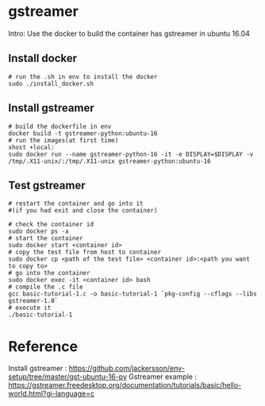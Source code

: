 # gstreamer
Intro: Use the docker to build the container has gstreamer in ubuntu 16.04
## Install docker
	# run the .sh in env to install the docker
	sudo ./install_docker.sh	
## Install gstreamer
	# build the dockerfile in env
	docker build -t gstreamer-python:ubuntu-16 
	# run the images(at first time)
	xhost +local:
	sudo docker run --name gstreamer-python-16 -it -e DISPLAY=$DISPLAY -v /tmp/.X11-unix/:/tmp/.X11-unix gstreamer-python:ubuntu-16
## Test gstreamer
	# restart the container and go into it 
	#(if you had exit and close the container)
	
	# check the container id
	sudo docker ps -a
	# start the container
	sudo docker start <container id>
	# copy the test file from host to container
	sudo docker cp <path of the test file> <container id>:<path you want to copy to>
	# go into the container
	sudo docker exec -it <container id> bash
	# compile the .c file
	gcc basic-tutorial-1.c -o basic-tutorial-1 `pkg-config --cflags --libs gstreamer-1.0`
	# execute it
	./basic-tutorial-1
# Reference
Install gstreamer :
https://github.com/jackersson/env-setup/tree/master/gst-ubuntu-16-py
Gstreamer example :
https://gstreamer.freedesktop.org/documentation/tutorials/basic/hello-world.html?gi-language=c

